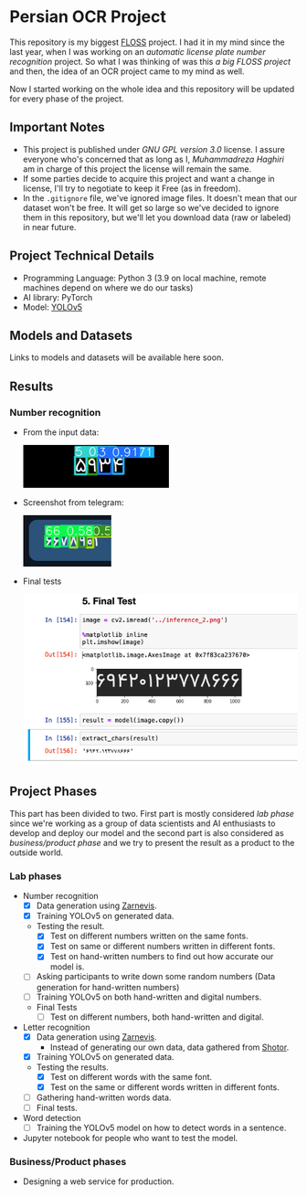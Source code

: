 # Persian OCR Project

This repository is my biggest [FLOSS](https://en.wikipedia.org/wiki/Free_and_open-source_software) project. I had it in my mind since the last year, when I was working on an _automatic license plate number recognition_ project. So what I was thinking of was this _a big FLOSS project_ and then, the idea of an OCR project came to my mind as well. 

Now I started working on the whole idea and this repository will be updated for every phase of the project.

## Important Notes

- This project is published under _GNU GPL version 3.0_ license. I assure everyone who's concerned that as long as I, _Muhammadreza Haghiri_ am in charge of this project the license will remain the same.
- If some parties decide to acquire this project and want a change in license, I'll try to negotiate to keep it Free (as in freedom).
- In the `.gitignore` file, we've ignored image files. It doesn't mean that our dataset won't be free. It will get so large so we've decided to ignore them in this repository, but we'll let you download data (raw or labeled) in near future.

## Project Technical Details

- Programming Language: Python 3 (3.9 on local machine, remote machines depend on where we do our tasks)
- AI library: PyTorch
- Model: [YOLOv5](https://github.com/ultralytics/yolov5)

## Models and Datasets

Links to models and datasets will be available here soon.

## Results

### Number recognition

- From the input data:

    ![data](number_result.png)

- Screenshot from telegram:

    ![data](number_result_2.png)

- Final tests

    ![data](final_tests.png)

## Project Phases

This part has been divided to two. First part is mostly considered _lab phase_ since we're working as a group of data scientists and AI enthusiasts to develop and deploy our model and the second part is also considered as _business/product phase_ and we try to present the result as a product to the outside world. 

### Lab phases

- Number recognition
    - [x] Data generation using [Zarnevis](https://github.com/prp-e/zarnevis).
    - [x] Training YOLOv5 on generated data.
    - Testing the result.
        - [x] Test on different numbers written on the same fonts.
        - [x] Test on same or different numbers written in different fonts.
        - [x] Test on hand-written numbers to find out how accurate our model is.
    - [ ] Asking participants to write down some random numbers (Data generation for hand-written numbers)
    - [ ] Training YOLOv5 on both hand-written and digital numbers.
    - Final Tests
        - [ ] Test on different numbers, both hand-written and digital.
- Letter recognition
    - [x] Data generation using [Zarnevis](https://github.com/prp-e/zarnevis).
        - Instead of generating our own data, data gathered from [Shotor](https://github.com/amirabbasasadi/Shotor).
    - [x] Training YOLOv5 on generated data.
    - Testing the results.
        - [x] Test on different words with the same font.
        - [x] Test on the same or different words written in different fonts.
    - [ ] Gathering hand-written words data.
    - [ ] Final tests.
- Word detection
    - [ ] Training the YOLOv5 model on how to detect words in a sentence.
- Jupyter notebook for people who want to test the model. 

### Business/Product phases

- Designing a web service for production.